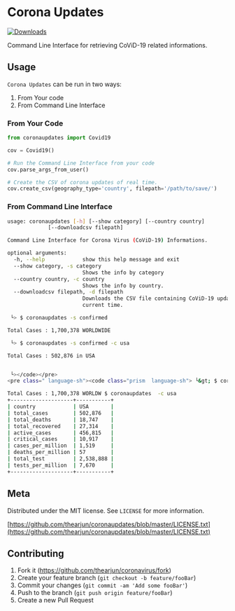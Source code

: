 # Corona Updates

[![Downloads](https://pepy.tech/badge/coronaupdates)](https://pepy.tech/project/coronaupdates)

Command Line Interface for retrieving CoViD-19 related informations.

## Usage

`Corona Updates` can be run in two ways:

1. From Your code
2. From Command Line Interface

### From Your Code
```python
from coronaupdates import Covid19

cov = Covid19()

# Run the Command Line Interface from your code
cov.parse_args_from_user()

# Create the CSV of corona updates of real time.
cov.create_csv(geography_type='country', filepath='/path/to/save/')
```
### From Command Line Interface

```sh
usage: coronaupdates [-h] [--show category] [--country country]
             [--downloadcsv filepath]

Command Line Interface for Corona Virus (CoViD-19) Informations.

optional arguments:
  -h, --help            show this help message and exit
  --show category, -s category
                        Shows the info by category
  --country country, -c country
                        Shows the info by country.
  --downloadcsv filepath, -d filepath
                        Downloads the CSV file containing CoViD-19 updates of
                        current time.
```

```sh
 └> $ coronaupdates -s confirmed

Total Cases : 1,700,378 WORLDWIDE
```
```sh
 └> $ coronaupdates -s confirmed -c usa

Total Cases : 502,876 in USA
```
```sh

 └></code></pre>
<pre class=" language-sh"><code class="prism  language-sh"> └&gt; $ coronaupdates -s confirmed

Total Cases : 1,700,378 WORLDW $ coronaupdates  -c usa
+--------------------+-----------+
| country            | USA       |
| total_cases        | 502,876   |
| total_deaths       | 18,747    |
| total_recovered    | 27,314    |
| active_cases       | 456,815   |
| critical_cases     | 10,917    |
| cases_per_million  | 1,519     |
| deaths_per_million | 57        |
| total_test         | 2,538,888 |
| tests_per_million  | 7,670     |
+--------------------+-----------+
```

## Meta


Distributed under the MIT license. See ``LICENSE`` for more information.

[https://github.com/thearjun/coronaupdates/blob/master/LICENSE.txt](https://github.com/thearjun/coronaupdates/blob/master/LICENSE.txt)

## Contributing

1. Fork it (<https://github.com/thearjun/coronavirus/fork>)
2. Create your feature branch (`git checkout -b feature/fooBar`)
3. Commit your changes (`git commit -am 'Add some fooBar'`)
4. Push to the branch (`git push origin feature/fooBar`)
5. Create a new Pull Request
<!--stackedit_data:
eyJoaXN0b3J5IjpbMTU2MjA0MzUyMCwtMTQwMDAzNTQzNywxMz
Q3MzE1MDg4XX0=
-->
